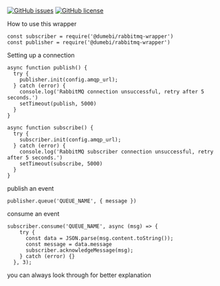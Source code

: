 
[![GitHub issues](https://img.shields.io/github/issues/dumebi/rabbitmq-wrapper)](https://github.com/dumebi/rabbitmq-wrapper/issues)
[![GitHub license](https://img.shields.io/github/license/dumebi/rabbitmq-wrapper)](https://github.com/dumebi/rabbitmq-wrapper)

How to use this wrapper
```
const subscriber = require('@dumebi/rabbitmq-wrapper')
const publisher = require('@dumebi/rabbitmq-wrapper')
```

Setting up a connection
```
async function publish() {
  try {
    publisher.init(config.amqp_url);
  } catch (error) {
    console.log('RabbitMQ connection unsuccessful, retry after 5 seconds.')
    setTimeout(publish, 5000)
  }
}

async function subscribe() {
  try {
    subscriber.init(config.amqp_url);
  } catch (error) {
    console.log('RabbitMQ subscriber connection unsuccessful, retry after 5 seconds.')
    setTimeout(subscribe, 5000)
  }
}
```
publish an event

```
publisher.queue('QUEUE_NAME', { message })
```

consume an event

```
subscriber.consume('QUEUE_NAME', async (msg) => {
    try {
      const data = JSON.parse(msg.content.toString());
      const message = data.message
      subscriber.acknowledgeMessage(msg);
    } catch (error) {}
  }, 3);
```

you can always look through for better explanation

